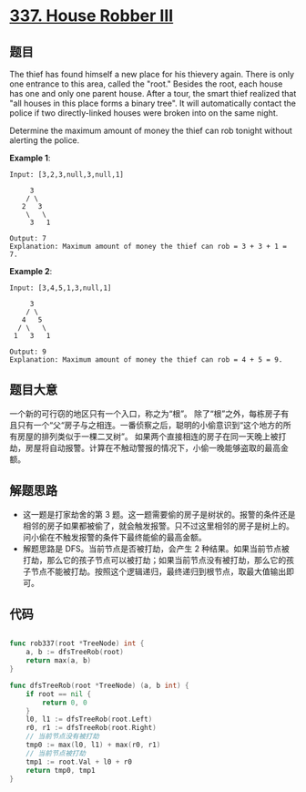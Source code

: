 # [337. House Robber III](https://leetcode.com/problems/house-robber-iii/)



## 题目

The thief has found himself a new place for his thievery again. There is only one entrance to this area, called the "root." Besides the root, each house has one and only one parent house. After a tour, the smart thief realized that "all houses in this place forms a binary tree". It will automatically contact the police if two directly-linked houses were broken into on the same night.

Determine the maximum amount of money the thief can rob tonight without alerting the police.

**Example 1**:

```
Input: [3,2,3,null,3,null,1]

     3
    / \
   2   3
    \   \ 
     3   1

Output: 7 
Explanation: Maximum amount of money the thief can rob = 3 + 3 + 1 = 7.
```

**Example 2**:

```
Input: [3,4,5,1,3,null,1]

     3
    / \
   4   5
  / \   \ 
 1   3   1

Output: 9
Explanation: Maximum amount of money the thief can rob = 4 + 5 = 9.
```

## 题目大意

一个新的可行窃的地区只有一个入口，称之为“根”。 除了“根”之外，每栋房子有且只有一个“父“房子与之相连。一番侦察之后，聪明的小偷意识到“这个地方的所有房屋的排列类似于一棵二叉树”。 如果两个直接相连的房子在同一天晚上被打劫，房屋将自动报警。计算在不触动警报的情况下，小偷一晚能够盗取的最高金额。


## 解题思路

- 这一题是打家劫舍的第 3 题。这一题需要偷的房子是树状的。报警的条件还是相邻的房子如果都被偷了，就会触发报警。只不过这里相邻的房子是树上的。问小偷在不触发报警的条件下最终能偷的最高金额。
- 解题思路是 DFS。当前节点是否被打劫，会产生 2 种结果。如果当前节点被打劫，那么它的孩子节点可以被打劫；如果当前节点没有被打劫，那么它的孩子节点不能被打劫。按照这个逻辑递归，最终递归到根节点，取最大值输出即可。

## 代码

```go

func rob337(root *TreeNode) int {
	a, b := dfsTreeRob(root)
	return max(a, b)
}

func dfsTreeRob(root *TreeNode) (a, b int) {
	if root == nil {
		return 0, 0
	}
	l0, l1 := dfsTreeRob(root.Left)
	r0, r1 := dfsTreeRob(root.Right)
	// 当前节点没有被打劫
	tmp0 := max(l0, l1) + max(r0, r1)
	// 当前节点被打劫
	tmp1 := root.Val + l0 + r0
	return tmp0, tmp1
}

```